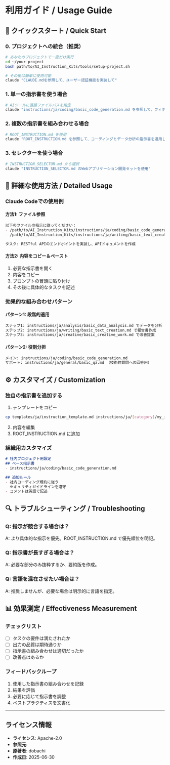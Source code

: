 # 利用ガイド / Usage Guide

## 🚀 クイックスタート / Quick Start

### 0. プロジェクトへの統合（推奨）
```bash
# あなたのプロジェクトで一度だけ実行
cd ~/your-project
bash path/to/AI_Instruction_Kits/tools/setup-project.sh

# その後は簡単に使用可能
claude "CLAUDE.mdを参照して、ユーザー認証機能を実装して"
```

### 1. 単一の指示書を使う場合
```bash
# AIツールに直接ファイルパスを指定
claude "instructions/ja/coding/basic_code_generation.md を参照して、フィボナッチ数列を生成するコードを書いて"
```

### 2. 複数の指示書を組み合わせる場合
```bash
# ROOT_INSTRUCTION.md を使用
claude "ROOT_INSTRUCTION.md を参照して、コーディングとデータ分析の指示書を適用してください"
```

### 3. セレクターを使う場合
```bash
# INSTRUCTION_SELECTOR.md から選択
claude "INSTRUCTION_SELECTOR.md のWebアプリケーション開発セットを使用"
```

## 📖 詳細な使用方法 / Detailed Usage

### Claude Codeでの使用例

#### 方法1: ファイル参照
```markdown
以下のファイルの指示に従ってください：
- /path/to/AI_Instruction_Kits/instructions/ja/coding/basic_code_generation.md
- /path/to/AI_Instruction_Kits/instructions/ja/writing/basic_text_creation.md

タスク: RESTful APIのエンドポイントを実装し、APIドキュメントを作成
```

#### 方法2: 内容をコピー＆ペースト
1. 必要な指示書を開く
2. 内容をコピー
3. プロンプトの冒頭に貼り付け
4. その後に具体的なタスクを記述

### 効果的な組み合わせパターン

#### パターン1: 段階的適用
```markdown
ステップ1: instructions/ja/analysis/basic_data_analysis.md でデータを分析
ステップ2: instructions/ja/writing/basic_text_creation.md で報告書作成
ステップ3: instructions/ja/creative/basic_creative_work.md で改善提案
```

#### パターン2: 役割分担
```markdown
メイン: instructions/ja/coding/basic_code_generation.md
サポート: instructions/ja/general/basic_qa.md （技術的質問への回答用）
```

## ⚙️ カスタマイズ / Customization

### 独自の指示書を追加する

1. テンプレートをコピー
```bash
cp templates/ja/instruction_template.md instructions/ja/[category]/my_instruction.md
```

2. 内容を編集
3. ROOT_INSTRUCTION.md に追加

### 組織用カスタマイズ

```markdown
# 社内プロジェクト用設定
## ベース指示書
- instructions/ja/coding/basic_code_generation.md

## 追加ルール
- 社内コーディング規約に従う
- セキュリティガイドラインを遵守
- コメントは英語で記述
```

## 🔍 トラブルシューティング / Troubleshooting

### Q: 指示が競合する場合は？
A: より具体的な指示を優先。ROOT_INSTRUCTION.md で優先順位を明記。

### Q: 指示書が長すぎる場合は？
A: 必要な部分のみ抜粋するか、要約版を作成。

### Q: 言語を混在させたい場合は？
A: 推奨しませんが、必要な場合は明示的に言語を指定。

## 📊 効果測定 / Effectiveness Measurement

### チェックリスト
- [ ] タスクの要件は満たされたか
- [ ] 出力の品質は期待通りか
- [ ] 指示書の組み合わせは適切だったか
- [ ] 改善点はあるか

### フィードバックループ
1. 使用した指示書の組み合わせを記録
2. 結果を評価
3. 必要に応じて指示書を調整
4. ベストプラクティスを文書化

---
## ライセンス情報
- **ライセンス**: Apache-2.0
- **参照元**: 
- **原著者**: dobachi
- **作成日**: 2025-06-30